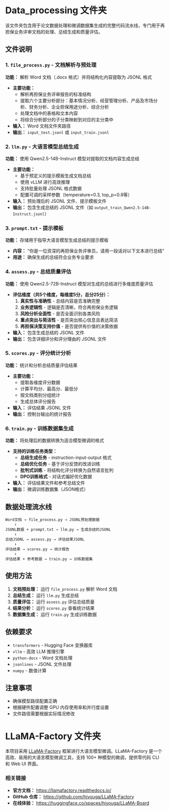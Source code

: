 # Data_processing 文件夹

该文件夹包含用于论文数据处理和微调数据集生成的完整代码流水线，专门用于再担保业务评审文档的处理、总结生成和质量评估。

## 文件说明

### 1. `file_process.py` - 文档解析与预处理
**功能：** 解析 Word 文档（.docx 格式）并将结构化内容提取为 JSONL 格式
- **主要功能：**
  - 解析再担保业务评审报告的标准结构
  - 提取六个主要分析部分：基本情况分析、经营管理分析、产品及市场分析、财务分析、企业担保用途分析、综合分析
  - 处理文档中的表格和文本内容
  - 将综合分析部分的子分类映射到对应的主分类中
- **输入：** Word 文档文件夹路径
- **输出：** `input_test.jsonl` 或 `input_train.jsonl`

### 2. `llm.py` - 大语言模型总结生成
**功能：** 使用 Qwen2.5-14B-Instruct 模型对提取的文档内容生成总结
- **主要功能：**
  - 基于预定义的提示模板生成文档总结
  - 使用 vLLM 进行高效推理
  - 支持批量处理 JSONL 格式数据
  - 配置可调的采样参数（temperature=0.3, top_p=0.8等）
- **输入：** 预处理后的 JSONL 文件、提示模板文件
- **输出：** 包含生成总结的 JSONL 文件（如 `output_train_Qwen2.5-14B-Instruct.jsonl`）

### 3. `prompt.txt` - 提示模板
**功能：** 存储用于指导大语言模型生成总结的提示模板
- **内容：** "你是一位资深的再担保业务评审员，请用一段话对以下文本进行总结"
- **用途：** 确保生成的总结符合业务专业要求

### 4. `assess.py` - 总结质量评估
**功能：** 使用 Qwen2.5-72B-Instruct 模型对生成的总结进行多维度质量评估
- **评估维度（共5个维度，每维度5分，总分25分）：**
  1. **真实性与准确性** - 总结内容是否准确完整
  2. **业务逻辑性** - 逻辑是否清晰，符合再担保业务逻辑
  3. **风险分析全面性** - 是否全面识别各类风险
  4. **重点突出与简洁性** - 是否突出核心信息且表达简洁
  5. **再担保决策支持价值** - 是否提供有价值的决策依据
- **输入：** 包含生成总结的 JSONL 文件
- **输出：** 包含详细评分和评分理由的 JSONL 文件

### 5. `scores.py` - 评分统计分析
**功能：** 统计和分析总结质量评估结果
- **主要功能：**
  - 提取各维度评分数据
  - 计算平均分、最高分、最低分
  - 按文档类别分组统计
  - 生成总体评分报告
- **输入：** 评估结果 JSONL 文件
- **输出：** 控制台输出的统计报告

### 6. `train.py` - 训练数据集生成
**功能：** 将处理后的数据转换为适合模型微调的格式
- **支持的训练任务类型：**
  - **总结生成任务** - instruction-input-output 格式
  - **总结优化任务** - 基于评分反馈的改进训练
  - **批判式训练** - 将结构化评分转换为自然语言批判
  - **DPO训练格式** - 对话式偏好优化数据
- **输入：** 评估结果文件和参考总结文件
- **输出：** 微调训练数据集（JSON格式）

## 数据处理流水线

```
Word文档 → file_process.py → JSONL预处理数据
    ↓
JSONL数据 + prompt.txt → llm.py → 生成总结的JSONL
    ↓
总结JSONL → assess.py → 评估结果JSONL
    ↓
评估结果 → scores.py → 统计报告
    ↓
评估结果 + 参考数据 → train.py → 训练数据集
```

## 使用方法

1. **文档预处理：** 运行 `file_process.py` 解析 Word 文档
2. **总结生成：** 运行 `llm.py` 生成总结
3. **质量评估：** 运行 `assess.py` 评估总结质量
4. **结果分析：** 运行 `scores.py` 查看统计结果
5. **数据集生成：** 运行 `train.py` 生成训练数据

## 依赖要求

- `transformers` - Hugging Face 变换器库
- `vllm` - 高效 LLM 推理引擎
- `python-docx` - Word 文档处理
- `jsonlines` - JSONL 文件处理
- `numpy` - 数值计算

## 注意事项

- 确保模型路径配置正确
- 根据硬件配置调整 GPU 内存使用率和并行度设置
- 文件路径需要根据实际情况修改

# LLaMA-Factory 文件夹

本项目采用 [LLaMA-Factory](https://github.com/hiyouga/LLaMA-Factory) 框架进行大语言模型微调。LLaMA-Factory 是一个高效、易用的大语言模型微调工具，支持 100+ 种模型的微调，提供零代码 CLI 和 Web UI 界面。

### 相关链接
- **官方文档：** https://llamafactory.readthedocs.io/
- **GitHub 仓库：** https://github.com/hiyouga/LLaMA-Factory
- **在线体验：** https://huggingface.co/spaces/hiyouga/LLaMA-Board